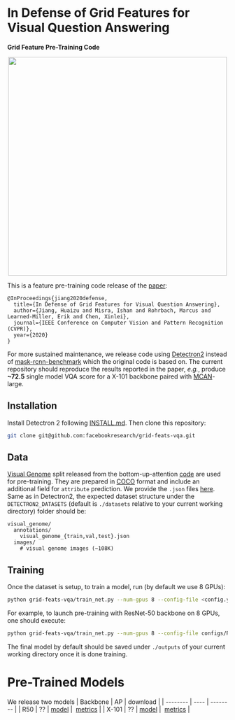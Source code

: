 # In Defense of Grid Features for Visual Question Answering
**Grid Feature Pre-Training Code**

<p align="center">
  <img src="http://xinleic.xyz/images/grid-vqa.png" width="500" />
</p>

This is a feature pre-training code release of the [paper](https://arxiv.org/abs/2001.03615):
```
@InProceedings{jiang2020defense,
  title={In Defense of Grid Features for Visual Question Answering},
  author={Jiang, Huaizu and Misra, Ishan and Rohrbach, Marcus and Learned-Miller, Erik and Chen, Xinlei},
  journal={IEEE Conference on Computer Vision and Pattern Recognition (CVPR)},
  year={2020}
}
```
For more sustained maintenance, we release code using [Detectron2](https://github.com/facebookresearch/detectron2) instead of [mask-rcnn-benchmark](https://github.com/facebookresearch/maskrcnn-benchmark) which the original code is based on. The current repository should reproduce the results reported in the paper, *e.g.*, produce **~72.5** single model VQA score for a X-101 backbone paired with [MCAN](https://github.com/MILVLG/mcan-vqa)-large.

## Installation
Install Detectron 2 following [INSTALL.md](https://github.com/facebookresearch/detectron2/blob/master/INSTALL.md). Then clone this repository:
```bash
git clone git@github.com:facebookresearch/grid-feats-vqa.git
```

## Data
[Visual Genome](http://visualgenome.org/) split released from the bottom-up-attention [code](https://github.com/peteanderson80/bottom-up-attention) are used for pre-training. They are prepared in [COCO](http://cocodataset.org/) format and include an additional field for `attribute` prediction. We provide the `.json` files [here](https://dl.fbaipublicfiles.com/grid-feats-vqa/json/visual_genome.tgz). Same as in Detectron2, the expected dataset structure under the `DETECTRON2_DATASETS` (default is `./datasets` relative to your current working directory) folder should be:
```
visual_genome/
  annotations/
    visual_genome_{train,val,test}.json
  images/
    # visual genome images (~108K)
```

## Training
Once the dataset is setup, to train a model, run (by default we use 8 GPUs):
```bash
python grid-feats-vqa/train_net.py --num-gpus 8 --config-file <config.yaml>
```
For example, to launch pre-training with ResNet-50 backbone on 8 GPUs, one should execute:
```bash
python grid-feats-vqa/train_net.py --num-gpus 8 --config-file configs/R-50-grid.yaml
```
The final model by default should be saved under `./outputs` of your current working directory once it is done training.

# Pre-Trained Models
We release two models 
| Backbone | AP | download |
| -------- | ---- | -------- |
| R50      | ?? | <a href="https://dl.fbaipublicfiles.com/grid-feats-vqa/R-50/model_final.pth">model</a>&nbsp;\| &nbsp;<a href="https://dl.fbaipublicfiles.com/grid-feats-vqa/R-50/metrics.json">metrics</a> |
| X-101    | ?? | <a href="https://dl.fbaipublicfiles.com/grid-feats-vqa/X-101/model_final.pth">model</a>&nbsp;\| &nbsp;<a href="https://dl.fbaipublicfiles.com/grid-feats-vqa/X-101/metrics.json">metrics</a> |
